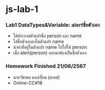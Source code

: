 # js-lab-1
### Lab1 DataTypes&Variable: alertชื่อตัวเอง
- ให้ประกาศตัวแปรชื่อ person และ name
- ใส่ชื่อตัวเองลงในตัวแปร name
- นำค่าที่อยู่ในตัวแปร name ไปใส่ให้ person 
- เมื่อ alert(person) ออกมาต้องเป็นชื่อตัวเอง

### Homework Finished 21/06/2567
- นายวัชรพล แดงเปี่ยม (มายด์)
- Online-CC#18